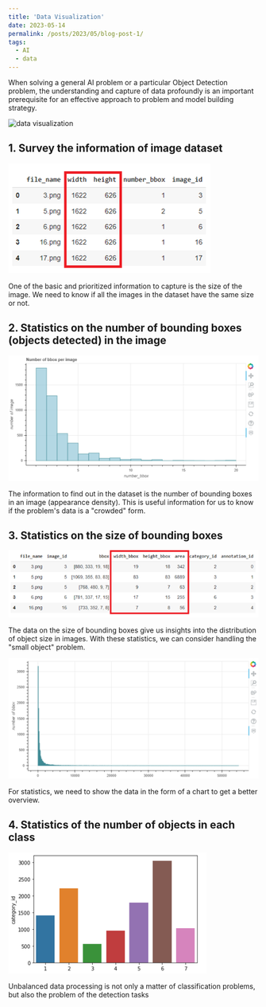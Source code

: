 ```yaml
---
title: 'Data Visualization'
date: 2023-05-14
permalink: /posts/2023/05/blog-post-1/
tags:
  - AI
  - data 
---
```


When solving a general AI problem or a particular Object Detection problem, the understanding and capture of data profoundly is an important prerequisite for an effective approach to problem and model building strategy. 

![data visualization](https://i.redd.it/mkbu3ujj91y21.jpg)
## 1. Survey the information of image dataset
![img](/images/blog/blog_1/1.png)

One of the basic and prioritized information to capture is the size of the image.
We need to know if all the images in the dataset have the same size or not.
## 2. Statistics on the number of bounding boxes (objects detected) in the image
![img](/images/blog/blog_1/2.png)

The information to find out in the dataset is the number of bounding boxes in an image (appearance density).
This is useful information for us to know if the problem's data is a "crowded" form.
## 3. Statistics on the size of bounding boxes
![img](/images/blog/blog_1/3.png)

The data on the size of bounding boxes give us insights into the distribution of object size in images. 
With these statistics, we can consider handling the "small object" problem.

![img](/images/blog/blog_1/4.png)

For statistics, we need to show the data in the form of a chart to get a better overview.
## 4. Statistics of the number of objects in each class
![img](\images\blog\blog_1\5.png)

Unbalanced data processing is not only a matter of classification problems,
but also the problem of the detection tasks